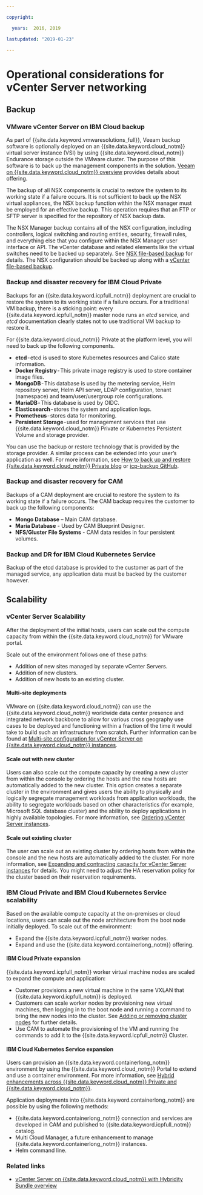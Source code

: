 ```yaml
---

copyright:

  years:  2016, 2019

lastupdated: "2019-01-23"

---
```


# Operational considerations for vCenter Server networking

## Backup

### VMware vCenter Server on IBM Cloud backup

As part of {{site.data.keyword.vmwaresolutions_full}}, Veeam backup software is optionally deployed on an {{site.data.keyword.cloud_notm}} virtual server instance (VSI) by using {{site.data.keyword.cloud_notm}} Endurance storage outside the VMware cluster. The purpose of this software is to back up the management components in the solution. [Veeam on {{site.data.keyword.cloud_notm}} overview](/docs/services/vmwaresolutions/services?topic=vmware-solutions-veeam-on-ibm-cloud-overview) provides details about offering.

The backup of all NSX components is crucial to restore the system to its working state if a failure occurs. It is not sufficient to back up the NSX virtual appliances, the NSX backup function within the NSX manager must be employed for an effective backup. This operation requires that an FTP or SFTP server is specified for the repository of NSX backup data.

The NSX Manager backup contains all of the NSX configuration, including controllers, logical switching and routing entities, security, firewall rules, and everything else that you configure within the NSX Manager user interface or API. The vCenter database and related elements like the virtual switches need to be backed up separately. See [NSX file-based backup](/docs/services/vmwaresolutions/archiref/solution?topic=vmware-solutions-backing-up-components#nsx-file-based-backup) for details. The NSX configuration should be backed up along with a [vCenter file-based  backup](/docs/services/vmwaresolutions/archiref/solution?topic=vmware-solutions-backing-up-components#vcenter-file-based-backup).

### Backup and disaster recovery for IBM Cloud Private

Backups for an {{site.data.keyword.icpfull_notm}} deployment are crucial to restore the system to its working state if a failure occurs. For a traditional VM backup, there is a sticking point: every {{site.data.keyword.icpfull_notm}} master node runs an *etcd* service, and *etcd* documentation clearly states not to use traditional VM backup to restore it.

For {{site.data.keyword.cloud_notm}} Private at the platform level, you will need to back up the following components.
- **etcd** - etcd is used to store Kubernetes resources and Calico state information.
- **Docker Registry** - This private image registry is used to store container image files.
- **MongoDB** - This database is used by the metering service, Helm repository server, Helm API server, LDAP configuration, tenant (namespace) and team/user/usergroup role configurations.
- **MariaDB** - This database is used by OIDC.
-	**Elasticsearch** - stores the system and application logs.
-	**Prometheus** - stores data for monitoring.
-	**Persistent Storage** - used for management services that use {{site.data.keyword.cloud_notm}} Private or Kubernetes Persistent Volume and storage provider.

You can use the backup or restore technology that is provided by the storage provider. A similar process can be extended into your user’s application as well. For more information, see [How to back up and restore {{site.data.keyword.cloud_notm}} Private blog](https://medium.com/ibm-cloud/how-to-backup-and-restore-ibm-cloud-private-part-1-b6300dc1d7d8) or  [icp-backup GitHub](https://github.com/ibm-cloud-architecture/icp-backup/).

### Backup and disaster recovery for CAM

Backups of a CAM deployment are crucial to restore the system to its working state if a failure occurs. The CAM backup requires the customer to back up the following components:
-	**Mongo Database** – Main CAM database.
-	**Maria Database** - Used by CAM Blueprint Designer.
-	**NFS/Gluster File Systems** - CAM data resides in four persistent volumes.

### Backup and DR for IBM Cloud Kubernetes Service

Backup of the etcd database is provided to the customer as part of the managed service, any application data must be backed by the customer however.

## Scalability

### vCenter Server Scalability

After the deployment of the initial hosts, users can scale out the compute capacity from within the {{site.data.keyword.cloud_notm}} for VMware portal.

Scale out of the environment follows one of these paths:
-	Addition of new sites managed by separate vCenter Servers.
-	Addition of new clusters.
-	Addition of new hosts to an existing cluster.

#### Multi-site deployments

VMware on {{site.data.keyword.cloud_notm}} can use the {{site.data.keyword.cloud_notm}} worldwide data center presence and integrated network backbone to allow for various cross geography use cases to be deployed and functioning within a fraction of the time it would take to build such an infrastructure from scratch. Further information can be found at [Multi-site configuration for vCenter Server on {{site.data.keyword.cloud_notm}} instances](/docs/services/vmwaresolutions/vcenter?topic=vmware-solutions-multi-site-configuration-for-vcenter-server-on-ibm-cloud-instances).

#### Scale out with new cluster

Users can also scale out the compute capacity by creating a new cluster from within the console by ordering the hosts and the new hosts are automatically added to the new cluster. This option creates a separate cluster in the environment and gives users the ability to physically and logically segregate management workloads from application workloads, the ability to segregate workloads based on other characteristics (for example, Microsoft SQL database cluster) and the ability to deploy applications in highly available topologies. For more information, see [Ordering vCenter Server instances](/docs/services/vmwaresolutions/vcenter?topic=vmware-solutions-ordering-vcenter-server-instances).

#### Scale out existing cluster

The user can scale out an existing cluster by ordering hosts from within the console and the new hosts are automatically added to the cluster. For more information, see [Expanding and contracting capacity for vCenter Server instances](/docs/services/vmwaresolutions/vcenter?topic=vmware-solutions-expanding-and-contracting-capacity-for-vcenter-server-instances) for details. You might need to adjust the HA reservation policy for the cluster based on their reservation requirements.

### IBM Cloud Private and IBM Cloud Kubernetes Service scalability

Based on the available compute capacity at the on-premises or cloud locations, users can scale out the node architecture from the boot node initially deployed. To scale out of the environment:
-	Expand the {{site.data.keyword.icpfull_notm}} worker nodes.
-	Expand and use the {{site.data.keyword.containerlong_notm}} offering.

#### IBM Cloud Private expansion

{{site.data.keyword.icpfull_notm}} worker virtual machine nodes are scaled to expand the compute and application:
- Customer provisions a new virtual machine in the same VXLAN that {{site.data.keyword.icpfull_notm}} is deployed.
- Customers can scale worker nodes by provisioning new virtual machines, then logging in to the boot node and running a command to bring the new nodes into the cluster. See [Adding or removing cluster nodes](https://www.ibm.com/support/knowledgecenter/en/SSBS6K_2.1.0.3/installing/modify_cluster.html) for further details.
- Use CAM to automate the provisioning of the VM and running the commands to add it to the {{site.data.keyword.icpfull_notm}} Cluster.

#### IBM Cloud Kubernetes Service expansion

Users can provision an {{site.data.keyword.containerlong_notm}} environment by using the {{site.data.keyword.cloud_notm}} Portal to extend and use a container environment. For more information, see [Hybrid enhancements across {{site.data.keyword.cloud_notm}} Private and {{site.data.keyword.cloud_notm}}](https://www.ibm.com/developerworks/community/blogs/5092bd93-e659-4f89-8de2-a7ac980487f0/entry/Hybrid_Enhancements_Across_IBM_Cloud_Private_and_IBM_Public_Cloud?lang=en_us).

Application deployments into {{site.data.keyword.containerlong_notm}} are possible by using the following methods:
-	{{site.data.keyword.containerlong_notm}} connection and services are developed in CAM and published to {{site.data.keyword.icpfull_notm}} catalog.
-	Multi Cloud Manager, a future enhancement to manage {{site.data.keyword.containerlong_notm}} instances.
-	Helm command line.

### Related links

* [vCenter Server on {{site.data.keyword.cloud_notm}} with Hybridity Bundle overview](/docs/services/vmwaresolutions/archiref/vcs?topic=vmware-solutions-vcenter-server-on-ibm-cloud-with-hybridity-bundle-overview)
